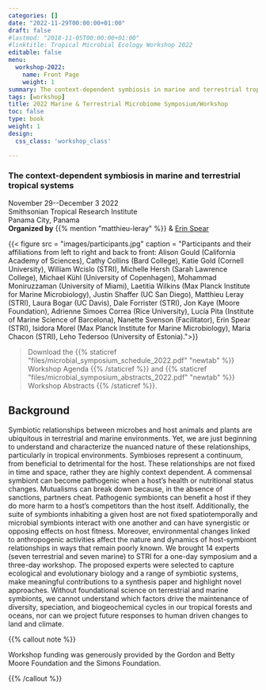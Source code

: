 ```yaml
---
categories: []
date: "2022-11-29T00:00:00+01:00"
draft: false
#lastmod: "2018-11-05T00:00:00+01:00"
#linktitle: Tropical Microbial Ecology Workshop 2022
editable: false
menu:
  workshop-2022:
    name: Front Page
    weight: 1
summary: The context-dependent symbiosis in marine and terrestrial tropical systems
tags: [workshop]
title: 2022 Marine & Terrestrial Microbiome Symposium/Workshop
toc: false
type: book
weight: 1
design:
  css_class: 'workshop_class'

---
```


### The context-dependent symbiosis in marine and terrestrial tropical systems

November 29--December 3 2022<br/>
Smithsonian Tropical Research Institute<br/>
Panama City, Panama<br/>
**Organized by** {{% mention "matthieu-leray" %}} & [Erin Spear](https://stri.si.edu/scientist/erin-spear)

{{< figure src = "images/participants.jpg" caption = "Participants and their affiliations from left to right and back to front: Alison Gould (California Academy of Sciences), Cathy Collins (Bard College), Katie Gold (Cornell University), William Wcislo (STRI), Michelle Hersh (Sarah Lawrence College), Michael Kühl (University of Copenhagen), Mohammad Moniruzzaman (University of Miami), Laetitia Wilkins (Max Planck Institute for Marine Microbiology), Justin Shaffer (UC San Diego), Matthieu Leray (STRI), Laura Bogar (UC Davis), Dale Forrister (STRI), Jon Kaye (Moore Foundation), Adrienne Simoes Correa (Rice University), Lucía Pita (Institute of Marine Science of Barcelona), Nanette Svenson (Facilitator), Erin Spear (STRI), Isidora Morel (Max Planck Institute for Marine Microbiology), Maria Chacon (STRI), Leho Tedersoo (University of Estonia).">}}

> Download the {{% staticref "files/microbial_symposium_schedule_2022.pdf" "newtab" %}} Workshop Agenda  {{% /staticref %}} and {{% staticref "files/microbial_symposium_abstracts_2022.pdf" "newtab" %}} Workshop Abstracts {{% /staticref %}}.

## Background

Symbiotic relationships between microbes and host animals and plants are ubiquitous in terrestrial and marine environments. Yet, we are just beginning to understand and characterize the nuanced nature of these relationships, particularly in tropical environments. Symbioses represent a continuum, from beneficial to detrimental for the host. These relationships are not fixed in time and space, rather they are highly context dependent. A commensal symbiont can become pathogenic when a host’s health or nutritional status changes. Mutualisms can break down because, in the absence of sanctions, partners cheat. Pathogenic symbionts can benefit a host if they do more harm to a host’s competitors than the host itself. Additionally, the suite of symbionts inhabiting a given host are not fixed spatiotemporally and microbial symbionts interact with one another and can have synergistic or opposing effects on host fitness. Moreover, environmental changes linked to anthropogenic activities affect the nature and dynamics of host-symbiont relationships in ways that remain poorly known. We brought 14 experts (seven terrestrial and seven marine) to STRI for a one-day symposium and a three-day workshop. The proposed experts were selected to capture ecological and evolutionary biology and a range of symbiotic systems, make meaningful contributions to a synthesis paper and highlight novel approaches. Without foundational science on terrestrial and marine symbionts, we cannot understand which factors drive the maintenance of diversity, speciation, and biogeochemical cycles in our tropical forests and oceans, nor can we project future responses to human driven changes to land and climate.

{{% callout note %}}

Workshop funding was generously provided by the Gordon and Betty Moore Foundation and the Simons Foundation.

{{% /callout %}}

